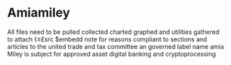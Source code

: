 # Amiamiley
All files need to be pulled collected charted graphed and utilities gathered to attach {≤£src $embedd note for reasons compliant to sections and articles to the united trade and tax committee an governed label name amia Miley is subject for approved asset digital banking and cryptoprocessing 
